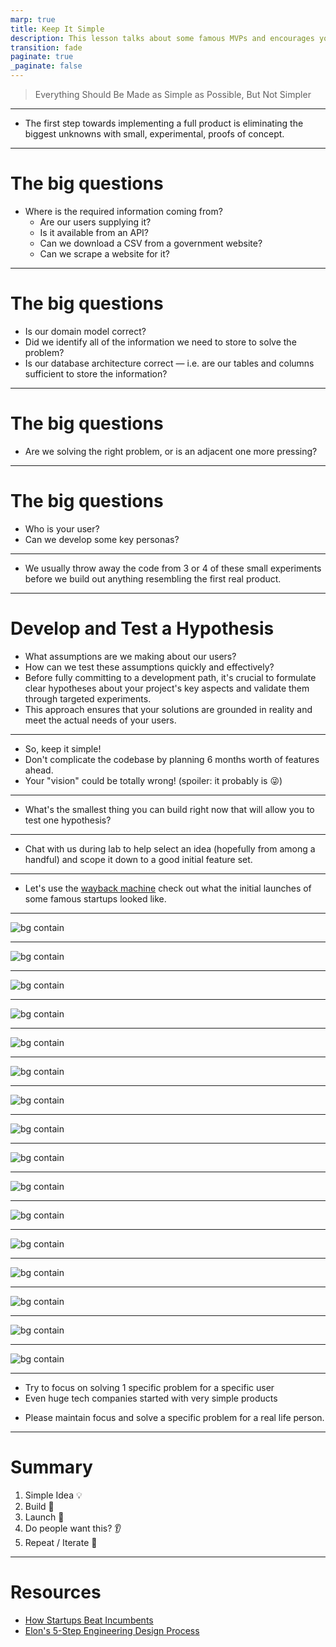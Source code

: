 ```yaml
---
marp: true
title: Keep It Simple
description: This lesson talks about some famous MVPs and encourages you to keep it simple!
transition: fade
paginate: true
_paginate: false
---
```


> Everything Should Be Made as Simple as Possible, But Not Simpler

<!-- Einstein maybe -->
---

- The first step towards implementing a full product is eliminating the biggest unknowns with small, experimental, proofs of concept.

---

# The big questions
- Where is the required information coming from?
    - Are our users supplying it?
    - Is it available from an API?
    - Can we download a CSV from a government website?
    - Can we scrape a website for it?
 
---
# The big questions
- Is our domain model correct?
- Did we identify all of the information we need to store to solve the problem?
- Is our database architecture correct — i.e. are our tables and columns sufficient to store the information?

---
# The big questions
- Are we solving the right problem, or is an adjacent one more pressing?

---
# The big questions
- Who is your user?
- Can we develop some key personas?
---
- We usually throw away the code from 3 or 4 of these small experiments before we build out anything resembling the first real product.
---
# Develop and Test a Hypothesis
- What assumptions are we making about our users?
- How can we test these assumptions quickly and effectively?
- Before fully committing to a development path, it's crucial to formulate clear hypotheses about your project's key aspects and validate them through targeted experiments.
- This approach ensures that your solutions are grounded in reality and meet the actual needs of your users.

<!-- Suppose you're building a web application aimed at helping people find local volunteering opportunities. A hypothesis could be, "Users prefer to search for volunteering opportunities by skill set rather than location." -->
---

- So, keep it simple!
- Don't complicate the codebase by planning 6 months worth of features ahead.
- Your "vision" could be totally wrong! (spoiler: it probably is 😜)

---

- What's the smallest thing you can build right now that will allow you to test one hypothesis?

---

- Chat with us during lab to help select an idea (hopefully from among a handful) and scope it down to a good initial feature set.

---

- Let's use the [wayback machine](https://archive.org/web/) check out what the initial launches of some famous startups looked like.

---

<!-- # Airbnb -->

![bg contain](./assets/airbnb.png)

<!-- 
- Brian/Joe couldn't afford rent
- took a few pictures of their loft, created a web page and had 3 paying guests for a convention.
- pivotted to roommate matching
- only air beds!
- only conventions and big events at first
 -->

---


<!-- # Twitter -->

<!-- 

- original Twitter prototype was designed for internal users at Odeo as a way to send messages to other employees and view them on a group level.

Jack (an undergrad student) introduced the idea of an individual using an SMS service to communicate with a small group during a company brainstorming session.

 -->

![bg contain](./assets/twitter.jpeg)



---

<!-- 

- built by Paul Bucheit at Google because he hated microsoft products (preferred linux) and needed a way to use email on a linux machine
- the v1 only worked for Paul's email
- he started sharing it with co-workers and added features as needed in order to convert people from outlook to gmail
- He usually showed up later in the day and he realized how important email was when one day gmail wasn't working and everyone in the office was staring at him when he showed up

- it launched as "invite only" because they had limited server storage space. it made people want to try it even more.

 -->

![bg contain](./assets/gmail.jpg)

---


<!-- # Facebook -->

![bg contain](./assets/facebook.png)

<!-- 
- originally created the application as a universal directory (or facebook, as it is known at Harvard) for students at Harvard University

- previously created facemash and a study guide app he used to pass his Art History class
- re-used the code from these apps to create facebook

 -->

---

![bg contain](./assets/facebook-profile.jpg)

---

<!-- # Instagram -->

![bg contain](./assets/instagram.png)

<!-- 
- Instagram’s predecessor, Burbn, was initially designed to allow users to check-in and share their experiences at various locations with friends.

- The initial app, in Kevin Systrom's words, “felt cluttered and overrun with features”. Adoption was poor, and users found the app confusing.

- one feature, however, that users loved. Easy photo-sharing. 

- So Systrom made a tough choice. He took the Burbn MVP and completely overhauled it:
We went out on a limb, and basically cut everything in the Burbn app except for its photo, comment, and like capabilities. What remained was Instagram.



 -->

 ---

<!-- # Amazon -->

![bg contain](./assets/amazon.png)

<!-- 
- just books

- takes expenses and turns them into profitable businesses (aws, delivery, warehousing etc.)

- 
 -->

---

<!-- # Twitch -->

![bg contain](./assets/twitch.webp)

<!-- 
- originally called a justin.tv a livestream of Justin's life
- just 1 channel
- Justin wanted to be famous (influencer)
 -->

---

<!-- # Reddit -->

![bg contain](./assets/reddit.png)

<!-- 

- created a bunch of fake users and commented on each other's posts
- just users, posts, votes

 -->

---

<!-- 

- were doing user interviews for a small business app they were working on
- store owner told them how hard it was to offer delivery
- launched a website with a personal phone number and would hand deliver food
- only worked with a few restaurants at first

-->

![bg contain](./assets/doordash1.png)

---

![bg contain](./assets/doordash2.png)

---
<!-- 

- Tope Awotona was frustrated with the difficulty of scheduling sales calls

 -->

![bg contain](./assets/calendly.png)

---

<!-- 

Originally, the application only allowed users to hail a black luxury car in SF and the price was approximately 1.5 times that of a taxi.

 -->

![bg contain](./assets/ubercab.png)

---
<!-- 
- Drew Houston conceived the Dropbox concept after repeatedly forgetting his USB flash drive while he was a student at MIT
 -->

![bg contain](./assets/dropbox.png)


---



![bg contain](./assets/wikipedia.png)


---
<!-- 

- Other search engines ranked results by counting how many times the search terms appeared on the page, google analyzed the relationships among websites.
- "PageRank" determined a website's relevance by the number of pages, and the importance of those pages that linked back to the original site

- at one point the internet got too big for their indexing algorithm, so the search results weren't updated for months
- they had to innovate to create a solution
 -->

![bg contain](./assets/google.png)


---

- Try to focus on solving 1 specific problem for a specific user
- Even huge tech companies started with very simple products
<!-- X, Tencent, Meta, Google, etc. with 1000s of engineers struggle to build "all in one" "super" apps -->
- Please maintain focus and solve a specific problem for a real life person.

---

# Summary
1. Simple Idea 💡
2. Build 👷
3. Launch 🚀
4. Do people want this? 👂
5. Repeat / Iterate 🔁

---
# Resources

- [How Startups Beat Incumbents](https://longform.asmartbear.com/startup-beats-incumbent)
- [Elon's 5-Step Engineering Design Process](https://gist.github.com/heratyian/5b11e955c557382c9c14909af827f3b7)
